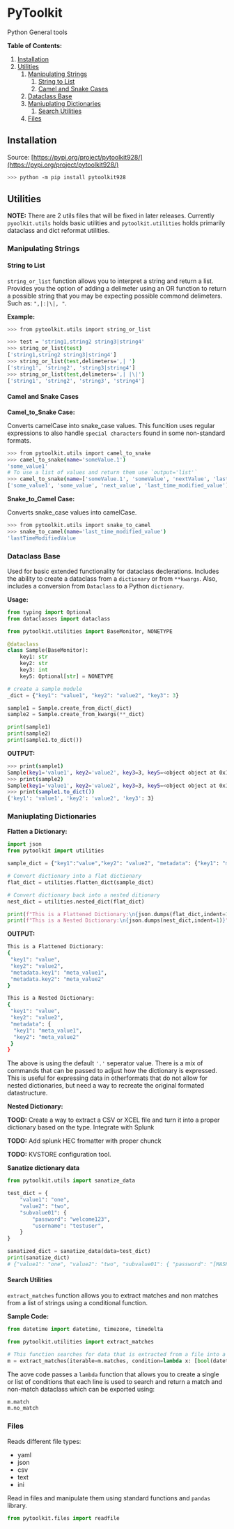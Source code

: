# PyToolkit

Python General tools

**Table of Contents:**
1. [Installation](#installation)
2. [Utilities](#utilities)
   1. [Manipulating Strings](#manipulating-strings)
      1. [String to List](#string-to-list)
      2. [Camel and Snake Cases](#camel-and-snake-cases)
   2. [Dataclass Base](#dataclass-base)
   3. [Maniuplating Dictionaries](#maniuplating-dictionaries)
      1. [Search Utilities](#search-utilities)
   4. [Files](#files)

## Installation

Source: [https://pypi.org/project/pytoolkit928/](https://pypi.org/project/pytoolkit928/)

```bash
>>> python -m pip install pytoolkit928
```

## Utilities

**NOTE:** There are 2 utils files that will be fixed in later releases. Currently `pyoolkit.utils` holds basic utilities and `pytoolkit.utilities` holds primarily dataclass and dict reformat utilities.

### Manipulating Strings

#### String to List

`string_or_list` function allows you to interpret a string and return a list. Provides you the option of adding a delimeter using an OR function to return a possible string that you may be expecting possible commond delimeters. Such as: `",|:|\|, "`.

__Example:__

```bash
>>> from pytoolkit.utils import string_or_list

>>> test = 'string1,string2 string3|string4'
>>> string_or_list(test)
['string1,string2 string3|string4']
>>> string_or_list(test,delimeters=',| ')
['string1', 'string2', 'string3|string4']
>>> string_or_list(test,delimeters=',| |\|')
['string1', 'string2', 'string3', 'string4']
```

#### Camel and Snake Cases

**Camel_to_Snake Case:**

Converts camelCase into snake_case values. This funcition uses regular expressions to also handle `special characters` found in some non-standard formats.

```bash
>>> from pytoolkit.utils import camel_to_snake
>>> camel_to_snake(name='someValue.1')
'some_value1'
# To use a list of values and return them use `output='list'`
>>> camel_to_snake(name=['someValue.1', 'someValue', 'nextValue', 'lastTimeModifiedValue'], output='list')
['some_value1', 'some_value', 'next_value', 'last_time_modified_value']
```

**Snake_to_Camel Case:**

Converts snake_case values into camelCase.

```bash
>>> from pytoolkit.utils import snake_to_camel
>>> snake_to_camel(name='last_time_modified_value')
'lastTimeModifiedValue
```

### Dataclass Base

Used for basic extended functionality for dataclass declerations. Includes the ability to create a dataclass from a ``dictionary`` or from ``**kwargs``. Also, includes a conversion from ``Dataclass`` to a Python ``dictionary``.

__Usage:__

```python
from typing import Optional
from dataclasses import dataclass

from pytoolkit.utilities import BaseMonitor, NONETYPE

@dataclass
class Sample(BaseMonitor):
    key1: str
    key2: str
    key3: int
    key5: Optional[str] = NONETYPE

# create a sample module
_dict = {"key1": "value1", "key2": "value2", "key3": 3}

sample1 = Sample.create_from_dict(_dict)
sample2 = Sample.create_from_kwargs(**_dict)

print(sample1)
print(sample2)
print(sample1.to_dict())
```

__OUTPUT:__

```bash
>>> print(sample1)
Sample(key1='value1', key2='value2', key3=3, key5=<object object at 0x10c8e8b70>)
>>> print(sample2)
Sample(key1='value1', key2='value2', key3=3, key5=<object object at 0x10c8e8b70>)
>>> print(sample1.to_dict())
{'key1': 'value1', 'key2': 'value2', 'key3': 3}
```

### Maniuplating Dictionaries

__Flatten a Dictionary:__

```python
import json
from pytoolkit import utilities

sample_dict = {"key1":"value","key2": "value2", "metadata": {"key1": "meta_value1","key2":"meta_value2"}}

# Convert dictionary into a flat dictionary
flat_dict = utilities.flatten_dict(sample_dict)

# Convert dictionary back into a nested ditionary
nest_dict = utilities.nested_dict(flat_dict)

print(f"This is a Flattened Dictionary:\n{json.dumps(flat_dict,indent=1)}")
print(f"This is a Nested Dictionary:\n{json.dumps(nest_dict,indent=1)}")
```

__OUTPUT:__

```bash
This is a Flattened Dictionary:
{
 "key1": "value",
 "key2": "value2",
 "metadata.key1": "meta_value1",
 "metadata.key2": "meta_value2"
}

This is a Nested Dictionary:
{
 "key1": "value",
 "key2": "value2",
 "metadata": {
  "key1": "meta_value1",
  "key2": "meta_value2"
 }
}
```

The above is using the default `'.'` seperator value. There is a mix of commands that can be passed to adjust how the dictionary is expressed. This is useful for expressing data in otherformats that do not allow for nested dictionaries, but need a way to recreate the original formated datastructure.

__Nested Dictionary:__

__TOOD:__ Create a way to extract a CSV or XCEL file and turn it into a proper dictionary based on the type. Integrate with Splunk

__TODO:__ Add splunk HEC fromatter with proper chunck

__TODO:__ KVSTORE configuration tool.


**Sanatize dictionary data**

```python
from pytoolkit.utils import sanatize_data

test_dict = {
    "value1": "one",
    "value2": "two",
    "subvalue01": {
        "password": "welcome123",
        "username": "testuser",
    }
}

sanatized_dict = sanatize_data(data=test_dict)
print(sanatize_dict)
# {"value1": "one", "value2": "two", "subvalue01": { "password": "[MASKED]", "username": "testuser"}}
```

#### Search Utilities

`extract_matches` function allows you to extract matches and non matches from a list of strings using a conditional function.

__Sample Code:__

```python
from datetime import datetime, timezone, timedelta

from pytoolkit.utilities import extract_matches

# This function searches for data that is extracted from a file into a list and does a compare of the datetime to match values in a dataframe that are older than a certain time.
m = extract_matches(iterable=m.matches, condition=lambda x: [bool(datetime.strptime(str(x.stem).split('_', maxsplit=1)[-1],'%Y%m%dT%H%M') < datetime.now(timezone.utc) - timedelta(days=days))])

```

The aove code passes a `lambda` function that allows you to create a single or list of conditions that each line is used to search and return a match and non-match dataclass which can be exported using:

```python
m.match
m.no_match
```

### Files

Reads different file types:

* yaml
* json
* csv
* text
* ini

Read in files and manipulate them using standard functions and `pandas` library.

```python
from pytoolkit.files import readfile

```
